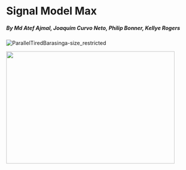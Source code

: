 # Signal Model Max
##### By Md Atef Ajmal, Joaquim Curvo Neto, Philip Bonner, Kellye Rogers
![ParallelTiredBarasinga-size_restricted](https://user-images.githubusercontent.com/62320593/96394137-432dc280-118f-11eb-80e1-32cc104453f2.gif)


<img src="https://user-images.githubusercontent.com/62320593/96394137-432dc280-118f-11eb-80e1-32cc104453f2.gif" width="450" height="300"/>
